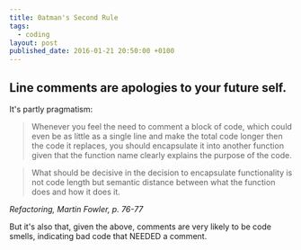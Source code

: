 ```yaml
---
title: 0atman's Second Rule
tags:
  - coding
layout: post
published_date: 2016-01-21 20:50:00 +0100
---
```

## Line comments are apologies to your future self.

It's partly pragmatism:

> Whenever you feel the need to comment a block of code, which could even be as little as a single line and make the total code longer then the code it replaces, you should encapsulate it into another function given that the function name clearly explains the purpose of the code.

> What should be decisive in the decision to encapsulate functionality is not code length but semantic distance between what the function does and how it does it.

_Refactoring, Martin Fowler, p. 76-77_

But it's also that, given the above, comments are very likely to be code smells, indicating bad code that NEEDED a comment.
